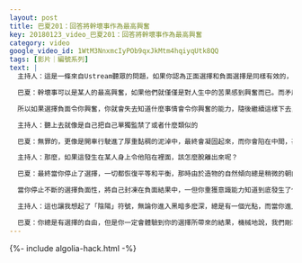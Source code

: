 ```yaml
---
layout: post
title: 巴夏201：回答將幹壞事作為最高興奮
key: 20180123_video_巴夏201：回答將幹壞事作為最高興奮
category: video
google_video_id: 1WtM3NnxmcIyPOb9qxJkMtm4hqiyqUtk8QQ
tags: [影片｜編號系列]
text: |
  主持人：這是一條來自Ustream聽眾的問題，如果你認為正面選擇和負面選擇是同樣有效的，那麼幹壞事可以是某人的最高興奮嗎？

  巴夏：幹壞事可以是某人的最高興奮，如果他們就僅僅是對人生中的苦果感到興奮而已。而矛盾的是，對他們而言，能夠做出選擇讓他們興奮將會越來越加的困難。因為負面能量是分離的，無關連的，因此你越是對選擇負面感到興奮，你就越是少的能夠做出選擇，因為那是不斷的興奮於選擇負面狀態之後的自然結果。某種意義上，你是在將自己凝固在不知道自己還有能力做出選擇的點上。

  所以如果選擇負面令你興奮，你就會失去知道什麼事情會令你興奮的能力，隨後繼續這樣下去，自然的結果就是如此。

  主持人：聽上去就像是自己把自己單獨監禁了或者什麼類似的

  巴夏：無罪的，更像是開車行駛進了厚重黏稠的泥淖中，最終會凝固起來，而你會陷在中間，甚至還不自知

  主持人：那麼，如果這發生在某人身上令他陷在裡面，該怎麼脫離出來呢？

  巴夏：最終當你停止了選擇，一切都恢復平等和平衡，那時由於造物的自然傾向總是稍微的朝向於正面，就會開始將你拉回到正面的方向上。因為要記得造物總是略為的傾向於正面，因為在中間的平衡點允許你做出自己的選擇，而那是一種正面的狀態。

  當你停止不斷的選擇負面性，將自己封凍在負面結果中，一但你重獲意識能力知道到底發生了什麼，你會突然的開始漂回正面的一邊，最終重獲自由。

  主持人：這也讓我想起了「陰陽」符號，無論你進入黑暗多麽深，總是有一個光點，而當你進入光明時，也總是有一個黑點⋯⋯

  巴夏：你總是有選擇的自由，但是你一定會體驗到你的選擇所帶來的結果，機械地說，我們剛才描述的負面選擇的必然結果，那只是自然的流動或是停止流動。
---
```


{%- include algolia-hack.html -%}
